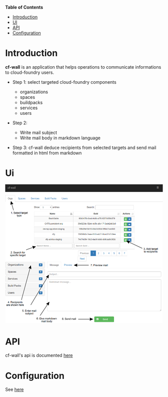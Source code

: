 **Table of Contents**

- [Introduction](#introduction)
- [UI](#ui)
- [API](#api)
- [Configuration](#configuration)

# Introduction

**cf-wall** is an application that helps operations to communicate informations
to cloud-foundry users.

- Step 1: select targeted cloud-foundry components
  - organizations
  - spaces
  - buildpacks
  - services
  - users

- Step 2:
  - Write mail subject
  - Write mail body in markdown language

- Step 3: cf-wall deduce recipients from selected targets and
  send mail formatted in html from markdown

# Ui

![Ui Preview](./docs/ui.png "Ui preview")


# API

cf-wall's api is documented [here](./docs/api.md)

# Configuration

See [here](./docs/configuration.md)



<!-- Local Variables: -->
<!-- ispell-local-dictionary: "american" -->
<!-- End: -->
